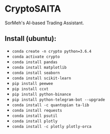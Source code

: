 # CryptoSAITA

SorMeh's AI-based Trading Assistant.

## Install (ubuntu):
- `conda create -n crypto python=3.6.4`
- `conda activate crypto`
- `conda install pandas`
- `conda install matplotlib`
- `conda install seaborn`
- `conda install scikit-learn`
- `pip install peewee`
- `pip install ccxt`
- `pip install python-binance`
- `pip install python-telegram-bot --upgrade`
- `conda install -c quantopian ta-lib`
- `conda install requests`
- `conda install psutil`
- `conda install plotly`
- `conda install -c plotly plotly-orca`